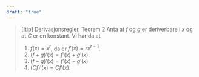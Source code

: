 ```yaml
---
draft: "true"
---
```


> [!tip] Derivasjonsregler, Teorem 2
> Anta at $f$ og $g$ er deriverbare i $x$ og at $C$ er en konstant. Vi har da at
> 1. $f(x) = x^r$, da er $f'(x) = rx^{r-1}$.
> 2. $(f+g)'(x)=f'(x)+g'(x)$.
> 3. $(f-g)'(x)= f'(x)-g'(x)$
> 4. $(Cf)'(x)=Cf'(x)$.
>   